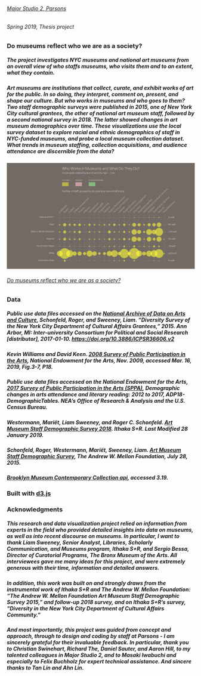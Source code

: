 ###### [Major Studio 2, Parsons](https://churc.github.io/MajorStudio2/index.html)
###### Spring 2019, Thesis project
### Do museums reflect who we are as a society?
##### The project investigates NYC museums and national art museums from an overall view of who staffs museums, who visits them and to an extent, what they contain.
##### Art museums are institutions that collect, curate, and exhibit works of art for the public. In so doing, they interpret, comment on, present, and shape our culture. But who works in museums and who goes to them? Two staff demographic surveys were published in 2015, one of New York City cultural grantees, the other of national art museum staff, followed by a second national survey in 2018. The latter showed changes in art museum demographics over time. These visualizations use the local survey dataset to explore racial and ethnic demographics of staff in NYC-funded museums, and probe a local museum collection dataset. What trends in museum staffing, collection acquisitions, and audience attendance are discernible from the data?

![alt text](https://github.com/churc/MajorStudio2/blob/master/images/churchouse_thesis2.png )
###### [Do museums reflect who we are as a society?](https://churc.github.io/MajorStudio2/index.html)
### Data
#####	Public use data files accessed on the [National Archive of Data on Arts and Culture](https://www.icpsr.umich.edu/icpsrweb/NADAC/studies/36606), Schonfeld, Roger, and Sweeney, Liam. “Diversity Survey of the New York City Department of Cultural Affairs Grantees,” 2015. Ann Arbor, MI: Inter-university Consortium for Political and Social Research [distributor], 2017-01-10. https://doi.org/10.3886/ICPSR36606.v2
#####	Kevin Williams and David Keen. [2008 Survey of Public Participation in the Arts](https://www.arts.gov/sites/default/files/2008-SPPA.pdf), National Endowment for the Arts, Nov. 2009, accessed Mar. 16, 2019, Fig.3-7, P18.
#####	Public use data files accessed on the National Endowment for the Arts, [2017 Survey of Public Participation in the Arts (SPPA)](https://www.arts.gov/artistic-fields/research-analysis/arts-data-profiles/arts-data-profile-18), Demographic changes in arts attendance and literary reading: 2012 to 2017, ADP18-DemographicTables. NEA’s Office of Research & Analysis and the U.S. Census Bureau.
#####	Westermann, Mariët, Liam Sweeney, and Roger C. Schonfeld. [Art Museum Staff Demographic Survey 2018](https://sr.ithaka.org/wp-content/uploads/2019/01/SR-Mellon-Report-Art-Museum-Staff-Demographic-Survey-01282019.pdf). Ithaka S+R. Last Modified 28 January 2019.
#####	Schonfeld, Roger, Westermann, Mariët, Sweeney, Liam. [Art Museum Staff Demographic Survey](https://mellon.org/media/filer_public/ba/99/ba99e53a-48d5-4038-80e1-66f9ba1c020e/awmf_museum_diversity_report_aamd_7-28-15.pdf), The Andrew W. Mellon Foundation, July 28, 2015. 
#####	[Brooklyn Museum Contemporary Collection api](https://www.brooklynmuseum.org/opencollection/api), accessed 3.19. 

### Built with [d3.js](https://d3js.org)

### Acknowledgments
##### This research and data visualization project relied on information from experts in the field who provided detailed insights into data on museums, as well as into recent discourse on museums. In particular, I want to thank Liam Sweeney, Senior Analyst, Libraries, Scholarly Communication, and Museums program, Ithaka S+R, and Sergio Bessa, Director of Curatorial Programs, The Bronx Museum of the Arts. All interviewees gave me many ideas for this project, and were extremely generous with their time, information and detailed answers.
##### In addition, this work was built on and strongly draws from the instrumental work of Ithaka S+R and The Andrew W. Mellon Foundation: “The Andrew W. Mellon Foundation Art Museum Staff Demographic Survey 2015,” and follow-up 2018 survey, and on Ithaka S+R’s survey, "Diversity in the New York City Department of Cultural Affairs Community."  
##### And most importantly, this project was guided from concept and approach, through to design and coding by staff at Parsons - I am sincerely grateful for their invaluable feedback. In particular, thank you to Christian Swinehart, Richard The, Daniel Sauter, and Aaron Hill, to my talented colleagues in Major Studio 2, and to Masaki Iwabuchi and especially to Felix Buchholz for expert technical assistance. And sincere thanks to Tan Lin and Ahn Lin.

